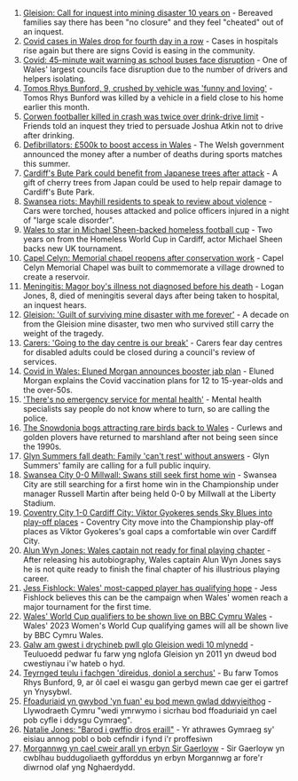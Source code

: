 1. [Gleision: Call for inquest into mining disaster 10 years on](https://www.bbc.co.uk/news/uk-wales-58502559?at_medium=RSS&at_campaign=KARANGA) - Bereaved families say there has been "no closure" and they feel "cheated" out of an inquest.
2. [Covid cases in Wales drop for fourth day in a row](https://www.bbc.co.uk/news/uk-wales-58576585?at_medium=RSS&at_campaign=KARANGA) - Cases in hospitals rise again but there are signs Covid is easing in the community.
3. [Covid: 45-minute wait warning as school buses face disruption](https://www.bbc.co.uk/news/uk-wales-58569061?at_medium=RSS&at_campaign=KARANGA) - One of Wales' largest councils face disruption due to the number of drivers and helpers isolating.
4. [Tomos Rhys Bunford, 9, crushed by vehicle was 'funny and loving'](https://www.bbc.co.uk/news/uk-wales-58562140?at_medium=RSS&at_campaign=KARANGA) - Tomos Rhys Bunford was killed by a vehicle in a field close to his home earlier this month.
5. [Corwen footballer killed in crash was twice over drink-drive limit](https://www.bbc.co.uk/news/uk-wales-58575470?at_medium=RSS&at_campaign=KARANGA) - Friends told an inquest they tried to persuade Joshua Atkin not to drive after drinking.
6. [Defibrillators: £500k to boost access in Wales](https://www.bbc.co.uk/news/uk-wales-58576214?at_medium=RSS&at_campaign=KARANGA) - The Welsh government announced the money after a number of deaths during sports matches this summer.
7. [Cardiff's Bute Park could benefit from Japanese trees after attack](https://www.bbc.co.uk/news/uk-wales-58573775?at_medium=RSS&at_campaign=KARANGA) - A gift of cherry trees from Japan could be used to help repair damage to Cardiff's Bute Park.
8. [Swansea riots: Mayhill residents to speak to review about violence](https://www.bbc.co.uk/news/uk-wales-58571656?at_medium=RSS&at_campaign=KARANGA) - Cars were torched, houses attacked and police officers injured in a night of "large scale disorder".
9. [Wales to star in Michael Sheen-backed homeless football cup](https://www.bbc.co.uk/news/uk-wales-58570341?at_medium=RSS&at_campaign=KARANGA) - Two years on from the Homeless World Cup in Cardiff, actor Michael Sheen backs new UK tournament.
10. [Capel Celyn: Memorial chapel reopens after conservation work](https://www.bbc.co.uk/news/uk-wales-58569060?at_medium=RSS&at_campaign=KARANGA) - Capel Celyn Memorial Chapel was built to commemorate a village drowned to create a reservoir.
11. [Meningitis: Magor boy's illness not diagnosed before his death](https://www.bbc.co.uk/news/uk-wales-58573694?at_medium=RSS&at_campaign=KARANGA) - Logan Jones, 8, died of meningitis several days after being taken to hospital, an inquest hears.
12. [Gleision: 'Guilt of surviving mine disaster with me forever'](https://www.bbc.co.uk/news/uk-wales-58555079?at_medium=RSS&at_campaign=KARANGA) - A decade on from the Gleision mine disaster, two men who survived still carry the weight of the tragedy.
13. [Carers: 'Going to the day centre is our break'](https://www.bbc.co.uk/news/uk-wales-58563914?at_medium=RSS&at_campaign=KARANGA) - Carers fear day centres for disabled adults could be closed during a council's review of services.
14. [Covid in Wales: Eluned Morgan announces booster jab plan](https://www.bbc.co.uk/news/uk-wales-58561783?at_medium=RSS&at_campaign=KARANGA) - Eluned Morgan explains the Covid vaccination plans for 12 to 15-year-olds and the over-50s.
15. ['There's no emergency service for mental health'](https://www.bbc.co.uk/news/uk-wales-58548746?at_medium=RSS&at_campaign=KARANGA) - Mental health specialists say people do not know where to turn, so are calling the police.
16. [The Snowdonia bogs attracting rare birds back to Wales](https://www.bbc.co.uk/news/uk-wales-58555547?at_medium=RSS&at_campaign=KARANGA) - Curlews and golden plovers have returned to marshland after not being seen since the 1990s.
17. [Glyn Summers fall death: Family 'can't rest' without answers](https://www.bbc.co.uk/news/uk-wales-58548533?at_medium=RSS&at_campaign=KARANGA) - Glyn Summers' family are calling for a full public inquiry.
18. [Swansea City 0-0 Millwall: Swans still seek first home win](https://www.bbc.co.uk/sport/football/58483584?at_medium=RSS&at_campaign=KARANGA) - Swansea City are still searching for a first home win in the Championship under manager Russell Martin after being held 0-0 by Millwall at the Liberty Stadium.
19. [Coventry City 1-0 Cardiff City: Viktor Gyokeres sends Sky Blues into play-off places](https://www.bbc.co.uk/sport/football/58483587?at_medium=RSS&at_campaign=KARANGA) - Coventry City move into the Championship play-off places as Viktor Gyokeres's goal caps a comfortable win over Cardiff City.
20. [Alun Wyn Jones: Wales captain not ready for final playing chapter](https://www.bbc.co.uk/sport/rugby-union/58559156?at_medium=RSS&at_campaign=KARANGA) - After releasing his autobiography, Wales captain Alun Wyn Jones says he is not quite ready to finish the final chapter of his illustrious playing career.
21. [Jess Fishlock: Wales' most-capped player has qualifying hope](https://www.bbc.co.uk/sport/football/58572563?at_medium=RSS&at_campaign=KARANGA) - Jess Fishlock believes this can be the campaign when Wales' women reach a major tournament for the first time.
22. [Wales' World Cup qualifiers to be shown live on BBC Cymru Wales](https://www.bbc.co.uk/sport/football/58561420?at_medium=RSS&at_campaign=KARANGA) - Wales' 2023 Women's World Cup qualifying games will all be shown live by BBC Cymru Wales.
23. [Galw am gwest i drychineb pwll glo Gleision wedi 10 mlynedd](https://www.bbc.co.uk/newyddion/58545852?at_medium=RSS&at_campaign=KARANGA) - Teuluoedd pedwar fu farw yng nglofa Gleision yn 2011 yn dweud bod cwestiynau i'w hateb o hyd.
24. [Teyrnged teulu i fachgen 'direidus, doniol a serchus'](https://www.bbc.co.uk/newyddion/58568383?at_medium=RSS&at_campaign=KARANGA) - Bu farw Tomos Rhys Bunford, 9, ar ôl cael ei wasgu gan gerbyd mewn cae ger ei gartref yn Ynysybwl.
25. [Ffoaduriaid yn gwybod 'yn fuan' eu bod mewn gwlad ddwyieithog](https://www.bbc.co.uk/newyddion/58571855?at_medium=RSS&at_campaign=KARANGA) - Llywodraeth Cymru "wedi ymrwymo i sicrhau bod ffoaduriaid yn cael pob cyfle i ddysgu Cymraeg".
26. [Natalie Jones: "Barod i gwffio dros eraill"](https://www.bbc.co.uk/newyddion/58562478?at_medium=RSS&at_campaign=KARANGA) - Yr athrawes Gymraeg sy' eisiau annog pobl o bob cefndir i fynd i'r proffesiwn
27. [Morgannwg yn cael cweir arall yn erbyn Sir Gaerloyw](https://www.bbc.co.uk/newyddion/58572029?at_medium=RSS&at_campaign=KARANGA) - Sir Gaerloyw yn cwblhau buddugoliaeth gyfforddus yn erbyn Morgannwg ar fore'r diwrnod olaf yng Nghaerdydd.

